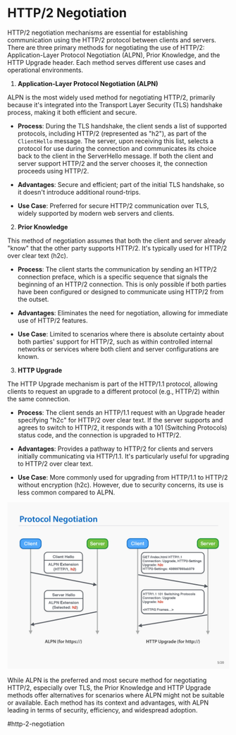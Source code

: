 # HTTP/2 Negotiation

HTTP/2 negotiation mechanisms are essential for establishing communication using the HTTP/2 protocol between clients and servers. There are three primary methods for negotiating the use of HTTP/2: Application-Layer Protocol Negotiation (ALPN), Prior Knowledge, and the HTTP Upgrade header. Each method serves different use cases and operational environments.

1. __Application-Layer Protocol Negotiation (ALPN)__

ALPN is the most widely used method for negotiating HTTP/2, primarily because it's integrated into the Transport Layer Security (TLS) handshake process, making it both efficient and secure.

* __Process__: During the TLS handshake, the client sends a list of supported protocols, including HTTP/2 (represented as "h2"), as part of the `ClientHello` message. The server, upon receiving this list, selects a protocol for use during the connection and communicates its choice back to the client in the ServerHello message. If both the client and server support HTTP/2 and the server chooses it, the connection proceeds using HTTP/2.

* __Advantages__: Secure and efficient; part of the initial TLS handshake, so it doesn't introduce additional round-trips.

* __Use Case__: Preferred for secure HTTP/2 communication over TLS, widely supported by modern web servers and clients.

2. __Prior Knowledge__

This method of negotiation assumes that both the client and server already "know" that the other party supports HTTP/2. It's typically used for HTTP/2 over clear text (h2c).

* __Process__: The client starts the communication by sending an HTTP/2 connection preface, which is a specific sequence that signals the beginning of an HTTP/2 connection. This is only possible if both parties have been configured or designed to communicate using HTTP/2 from the outset.

* __Advantages__: Eliminates the need for negotiation, allowing for immediate use of HTTP/2 features.

* __Use Case__: Limited to scenarios where there is absolute certainty about both parties' support for HTTP/2, such as within controlled internal networks or services where both client and server configurations are known.

3. __HTTP Upgrade__

The HTTP Upgrade mechanism is part of the HTTP/1.1 protocol, allowing clients to request an upgrade to a different protocol (e.g., HTTP/2) within the same connection.

* __Process__: The client sends an HTTP/1.1 request with an Upgrade header specifying "h2c" for HTTP/2 over clear text. If the server supports and agrees to switch to HTTP/2, it responds with a 101 (Switching Protocols) status code, and the connection is upgraded to HTTP/2.

* __Advantages__: Provides a pathway to HTTP/2 for clients and servers initially communicating via HTTP/1.1. It's particularly useful for upgrading to HTTP/2 over clear text.

* __Use Case__: More commonly used for upgrading from HTTP/1.1 to HTTP/2 without encryption (h2c). However, due to security concerns, its use is less common compared to ALPN.

![ALPN and Upgrade](_images/alpn-and-upgrade.jpeg)

While ALPN is the preferred and most secure method for negotiating HTTP/2, especially over TLS, the Prior Knowledge and HTTP Upgrade methods offer alternatives for scenarios where ALPN might not be suitable or available. Each method has its context and advantages, with ALPN leading in terms of security, efficiency, and widespread adoption.

#http-2-negotiation
